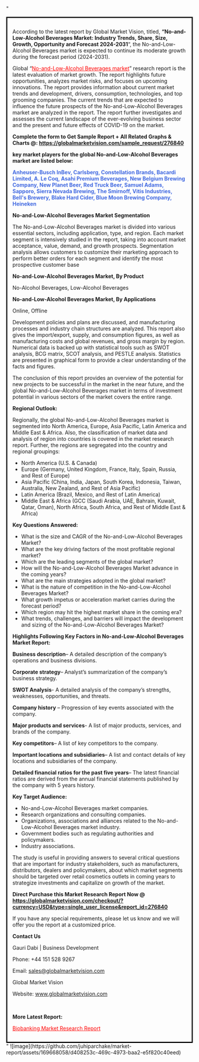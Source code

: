 "<div style='border: 3px solid black; padding: 1em;'>

According to the latest report by Global Market Vision, titled, <strong>“No-and-Low-Alcohol Beverages Market: Industry Trends, Share, Size, Growth, Opportunity and Forecast 2024-2031</strong>“, the No-and-Low-Alcohol Beverages market is expected to continue its moderate growth during the forecast period (2024-2031).

Global “<a style='color: #ff0000;' href='https://globalmarketvision.com/reports/global-no-and-low-alcohol-beverages-market/276840'>No-and-Low-Alcohol Beverages market</a>” research report is the latest evaluation of market growth. The report highlights future opportunities, analyzes market risks, and focuses on upcoming innovations. The report provides information about current market trends and development, drivers, consumption, technologies, and top grooming companies. The current trends that are expected to influence the future prospects of the No-and-Low-Alcohol Beverages market are analyzed in the report. The report further investigates and assesses the current landscape of the ever-evolving business sector and the present and future effects of COVID-19 on the market.

<strong>Complete the form to Get Sample Report + All Related Graphs &amp; Charts @: <a style='color: #ff0000;' href='https://globalmarketvision.com/sample_request/276840?utm_source=linkedinPulse&utm_medium=SN&utm_campaign=SN'><strong>https://globalmarketvision.com/sample_request/276840</strong></a></strong>

<strong>key market players for the global No-and-Low-Alcohol Beverages market are listed below:</strong>

<strong style='color: #4169e1;'>Anheuser-Busch InBev, Carlsberg, Constellation Brands, Bacardi Limited, A. Le Coq, Asahi Premium Beverages, New Belgium Brewing Company, New Planet Beer, Red Truck Beer, Samuel Adams, Sapporo, Sierra Nevada Brewing, The Smirnoff, Vitis Industries, Bell's Brewery, Blake Hard Cider, Blue Moon Brewing Company, Heineken</strong>

<strong>No-and-Low-Alcohol Beverages Market Segmentation</strong>

The No-and-Low-Alcohol Beverages market is divided into various essential sectors, including application, type, and region. Each market segment is intensively studied in the report, taking into account market acceptance, value, demand, and growth prospects. Segmentation analysis allows customers to customize their marketing approach to perform better orders for each segment and identify the most prospective customer base

<strong>No-and-Low-Alcohol Beverages Market, By Product</strong>

No-Alcohol Beverages, Low-Alcohol Beverages

<strong>No-and-Low-Alcohol Beverages Market, By Applications</strong>

Online, Offline

Development policies and plans are discussed, and manufacturing processes and industry chain structures are analyzed. This report also gives the import/export, supply, and consumption figures, as well as manufacturing costs and global revenues, and gross margin by region. Numerical data is backed up with statistical tools such as SWOT analysis, BCG matrix, SCOT analysis, and PESTLE analysis. Statistics are presented in graphical form to provide a clear understanding of the facts and figures.

The conclusion of this report provides an overview of the potential for new projects to be successful in the market in the near future, and the global No-and-Low-Alcohol Beverages market in terms of investment potential in various sectors of the market covers the entire range.

<strong>Regional Outlook:</strong>

Regionally, the global No-and-Low-Alcohol Beverages market is segmented into North America, Europe, Asia Pacific, Latin America and Middle East &amp; Africa. Also, the classification of market data and analysis of region into countries is covered in the market research report. Further, the regions are segregated into the country and regional groupings:
<ul>
  <li>North America (U.S. &amp; Canada)</li>
  <li>Europe (Germany, United Kingdom, France, Italy, Spain, Russia, and Rest of Europe)</li>
  <li>Asia Pacific (China, India, Japan, South Korea, Indonesia, Taiwan, Australia, New Zealand, and Rest of Asia Pacific)</li>
  <li>Latin America (Brazil, Mexico, and Rest of Latin America)</li>
  <li>Middle East &amp; Africa (GCC (Saudi Arabia, UAE, Bahrain, Kuwait, Qatar, Oman), North Africa, South Africa, and Rest of Middle East &amp; Africa)</li>
</ul>
<strong>Key Questions Answered:</strong>
<ul>
  <li>What is the size and CAGR of the No-and-Low-Alcohol Beverages Market?</li>
  <li>What are the key driving factors of the most profitable regional market?</li>
  <li>Which are the leading segments of the global market?</li>
  <li>How will the No-and-Low-Alcohol Beverages Market advance in the coming years?</li>
  <li>What are the main strategies adopted in the global market?</li>
  <li>What is the nature of competition in the No-and-Low-Alcohol Beverages Market?</li>
  <li>What growth impetus or acceleration market carries during the forecast period?</li>
  <li>Which region may hit the highest market share in the coming era?</li>
  <li>What trends, challenges, and barriers will impact the development and sizing of the No-and-Low-Alcohol Beverages Market?</li>
</ul>
<strong>Highlights Following Key Factors in No-and-Low-Alcohol Beverages Market Report:</strong>

<strong>Business description</strong>– A detailed description of the company’s operations and business divisions.

<strong>Corporate strategy</strong>– Analyst’s summarization of the company’s business strategy.

<strong>SWOT Analysis</strong>- A detailed analysis of the company’s strengths, weaknesses, opportunities, and threats.

<strong>Company history</strong> – Progression of key events associated with the company.

<strong>Major products and services</strong>- A list of major products, services, and brands of the company.

<strong>Key competitors</strong>– A list of key competitors to the company.

<strong>Important locations and subsidiaries</strong>– A list and contact details of key locations and subsidiaries of the company.

<strong>Detailed financial ratios for the past five years</strong>– The latest financial ratios are derived from the annual financial statements published by the company with 5 years history.

<strong>Key Target Audience:</strong>
<ul>
  <li>No-and-Low-Alcohol Beverages market companies.</li>
  <li>Research organizations and consulting companies.</li>
  <li>Organizations, associations and alliances related to the No-and-Low-Alcohol Beverages market industry.</li>
  <li>Government bodies such as regulating authorities and policymakers.</li>
  <li>Industry associations.</li>
</ul>
The study is useful in providing answers to several critical questions that are important for industry stakeholders, such as manufacturers, distributors, dealers and policymakers, about which market segments should be targeted over retail cosmetics outlets in coming years to strategize investments and capitalize on growth of the market.

<strong>Direct Purchase this Market Research Report Now @ </strong><strong><a style='color: #ff0000;' href='https://globalmarketvision.com/checkout/?currency=USD&type=single_user_license&report_id=276840?utm_source=linkedinPulse&utm_medium=SN&utm_campaign=SN'><strong>https://globalmarketvision.com/checkout/?currency=USD&type=single_user_license&report_id=276840</strong></a></strong>

If you have any special requirements, please let us know and we will offer you the report at a customized price.
<p id='ember58' class='ember-view reader-content-blocks__paragraph'><strong>Contact Us</strong></p>
<p id='ember59' class='ember-view reader-content-blocks__paragraph'>Gauri Dabi | Business Development</p>
<p id='ember60' class='ember-view reader-content-blocks__paragraph'>Phone: +44 151 528 9267</p>
Email: <a href='mailto:sales@globalmarketvision.com'>sales@globalmarketvision.com</a>

Global Market Vision

Website: <a href='http://www.globalmarketvision.com'>www.globalmarketvision.com</a>

&nbsp;

<strong>More Latest Report:</strong>

<a style='color: #ff0000;' href='https://www.linkedin.com/pulse/biobanking-market-research-report-latest-industry-reports-g57df'>Biobanking Market Research Report </a>

</div>"
![image](https://github.com/juhiparchake/market-report/assets/169668058/d408253c-469c-4973-baa2-e5f820c40eed)
